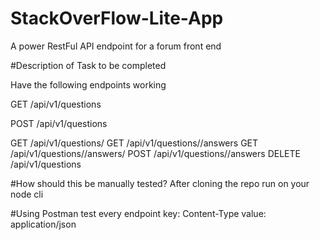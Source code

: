 # StackOverFlow-Lite-App
A power RestFul API endpoint for a forum front end

#Description of Task to be completed

Have the following endpoints working

GET /api/v1/questions  

POST /api/v1/questions

GET /api/v1/questions/
GET /api/v1/questions//answers
GET /api/v1/questions//answers/
POST /api/v1/questions//answers
DELETE /api/v1/questions

#How should this be manually tested?
After cloning the repo run on your node cli

#Using Postman test every endpoint
key: Content-Type value: application/json

